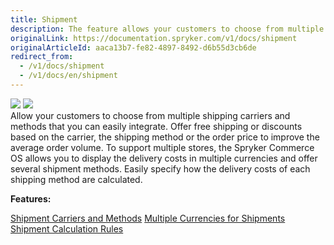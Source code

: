 ```yaml
---
title: Shipment
description: The feature allows your customers to choose from multiple shipping carriers and methods that you can easily integrate.
originalLink: https://documentation.spryker.com/v1/docs/shipment
originalArticleId: aaca13b7-fe82-4897-8492-d6b55d3cb6de
redirect_from:
  - /v1/docs/shipment
  - /v1/docs/en/shipment
---
```


<div class='feature-text'>
    <div class='feature-images'>
    <img class="light-mode" src="https://spryker.s3.eu-central-1.amazonaws.com/docs/Document+360/Capabilities+icons/light/shipment.svg"/>
    <img class="dark-mode" src="https://spryker.s3.eu-central-1.amazonaws.com/docs/Document+360/Capabilities+icons/dark/shipment.svg"/>
    </div>
    <div class="feature-text-wrap">
Allow your customers to choose from multiple shipping carriers and methods that you can easily integrate. Offer free shipping or discounts based on the carrier, the shipping method or the order price to improve the average order volume. To support multiple stores, the Spryker Commerce OS allows you to display the delivery costs in multiple currencies and offer several shipment methods. Easily specify how the delivery costs of each shipping method are calculated.
 </div>
</div>

**Features:**
<div>
<a class="feature-link" href="https://documentation.spryker.com/v1/docs/shipment-carriers-methods">Shipment Carriers and Methods</a>
<a class="feature-link" href="https://documentation.spryker.com/v1/docs/multiple-currency-shipment">Multiple Currencies for Shipments</a>
<a class="feature-link" href="https://documentation.spryker.com/v1/docs/shipment-calculation-rules">Shipment Calculation Rules</a>
   </div>
